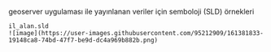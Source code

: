 geoserver uygulaması ile yayınlanan veriler için semboloji (SLD) örnekleri

    il_alan.sld
    ![image](https://user-images.githubusercontent.com/95212909/161381833-19148ca8-74bd-47f7-be9d-dc4a969b882b.png)
